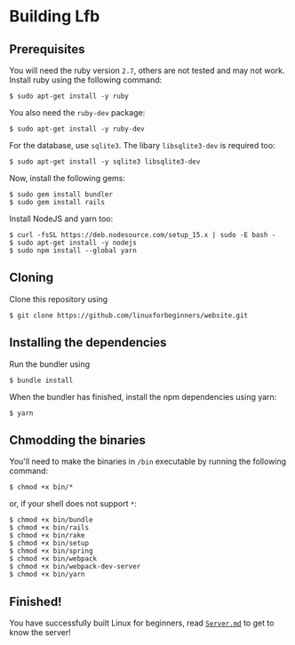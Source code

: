 # Building Lfb
## Prerequisites
You will need the ruby version `2.7`, others are not tested and may not work.
Install ruby using the following command:
```shell
$ sudo apt-get install -y ruby
```
You also need the `ruby-dev` package:
```shell
$ sudo apt-get install -y ruby-dev
```
For the database, use `sqlite3`. The libary `libsqlite3-dev` is required too:
```shell
$ sudo apt-get install -y sqlite3 libsqlite3-dev
```
Now, install the following gems:
```shell
$ sudo gem install bundler
$ sudo gem install rails
```
Install NodeJS and yarn too:
```shell
$ curl -fsSL https://deb.nodesource.com/setup_15.x | sudo -E bash -
$ sudo apt-get install -y nodejs
$ sudo npm install --global yarn
```
## Cloning
Clone this repository using
```shell
$ git clone https://github.com/linuxforbeginners/website.git
```
## Installing the dependencies
Run the bundler using
```shell
$ bundle install
```
When the bundler has finished, install the npm dependencies using yarn:
```shell
$ yarn
```
## Chmodding the binaries
You'll need to make the binaries in `/bin` executable by running the following command:
```shell
$ chmod +x bin/*
```
or, if your shell does not support `*`:
```shell
$ chmod +x bin/bundle
$ chmod +x bin/rails
$ chmod +x bin/rake
$ chmod +x bin/setup
$ chmod +x bin/spring
$ chmod +x bin/webpack
$ chmod +x bin/webpack-dev-server
$ chmod +x bin/yarn
```

## Finished!
You have successfully built Linux for beginners, read [`Server.md`](Server.md) to get to know the server!